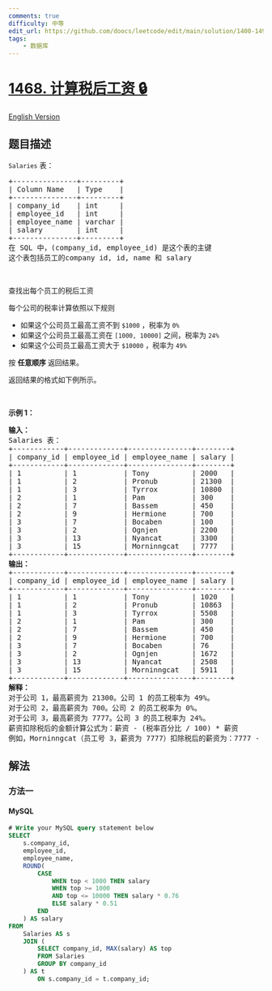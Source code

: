 ```yaml
---
comments: true
difficulty: 中等
edit_url: https://github.com/doocs/leetcode/edit/main/solution/1400-1499/1468.Calculate%20Salaries/README.md
tags:
    - 数据库
---
```


<!-- problem:start -->

# [1468. 计算税后工资 🔒](https://leetcode.cn/problems/calculate-salaries)

[English Version](/solution/1400-1499/1468.Calculate%20Salaries/README_EN.md)

## 题目描述

<!-- description:start -->

<p><code>Salaries</code> 表：</p>

<pre>
+---------------+---------+
| Column Name   | Type    |
+---------------+---------+
| company_id    | int     |
| employee_id   | int     |
| employee_name | varchar |
| salary        | int     |
+---------------+---------+
在 SQL 中，(company_id, employee_id) 是这个表的主键
这个表包括员工的company id, id, name 和 salary 
</pre>

<p>&nbsp;</p>

<p>查找出每个员工的税后工资</p>

<p>每个公司的税率计算依照以下规则</p>

<ul>
	<li>如果这个公司员工最高工资不到 <code>$1000</code> ，税率为 <code>0%</code></li>
	<li>如果这个公司员工最高工资在 <code>[1000, 10000]</code> 之间，税率为 <code>24%</code></li>
	<li>如果这个公司员工最高工资大于 <code>$10000</code> ，税率为 <code>49%</code></li>
</ul>

<p>按 <strong>任意顺序</strong> 返回结果。</p>

<p>返回结果的格式如下例所示。</p>

<p>&nbsp;</p>

<p><strong>示例 1：</strong></p>

<pre>
<strong>输入：</strong>
Salaries 表：
+------------+-------------+---------------+--------+
| company_id | employee_id | employee_name | salary |
+------------+-------------+---------------+--------+
| 1          | 1           | Tony          | 2000   |
| 1          | 2           | Pronub        | 21300  |
| 1          | 3           | Tyrrox        | 10800  |
| 2          | 1           | Pam           | 300    |
| 2          | 7           | Bassem        | 450    |
| 2          | 9           | Hermione      | 700    |
| 3          | 7           | Bocaben       | 100    |
| 3          | 2           | Ognjen        | 2200   |
| 3          | 13          | Nyancat       | 3300   |
| 3          | 15          | Morninngcat   | 7777   |
+------------+-------------+---------------+--------+
<strong>输出：</strong>
+------------+-------------+---------------+--------+
| company_id | employee_id | employee_name | salary |
+------------+-------------+---------------+--------+
| 1          | 1           | Tony          | 1020   |
| 1          | 2           | Pronub        | 10863  |
| 1          | 3           | Tyrrox        | 5508   |
| 2          | 1           | Pam           | 300    |
| 2          | 7           | Bassem        | 450    |
| 2          | 9           | Hermione      | 700    |
| 3          | 7           | Bocaben       | 76     |
| 3          | 2           | Ognjen        | 1672   |
| 3          | 13          | Nyancat       | 2508   |
| 3          | 15          | Morninngcat   | 5911   |
+------------+-------------+---------------+--------+
<strong>解释：</strong>
对于公司 1，最高薪资为 21300。公司 1 的员工税率为 49%。
对于公司 2，最高薪资为 700。公司 2 的员工税率为 0%。
对于公司 3，最高薪资为 7777。公司 3 的员工税率为 24%。
薪资扣除税后的金额计算公式为：薪资 - (税率百分比 / 100) * 薪资
例如，Morninngcat（员工号 3，薪资为 7777）扣除税后的薪资为：7777 - 7777 * (24 / 100) = 7777 - 1866.48 = 5910.52，四舍五入为 5911。</pre>

<!-- description:end -->

## 解法

<!-- solution:start -->

### 方法一

<!-- tabs:start -->

#### MySQL

```sql
# Write your MySQL query statement below
SELECT
    s.company_id,
    employee_id,
    employee_name,
    ROUND(
        CASE
            WHEN top < 1000 THEN salary
            WHEN top >= 1000
            AND top <= 10000 THEN salary * 0.76
            ELSE salary * 0.51
        END
    ) AS salary
FROM
    Salaries AS s
    JOIN (
        SELECT company_id, MAX(salary) AS top
        FROM Salaries
        GROUP BY company_id
    ) AS t
        ON s.company_id = t.company_id;
```

<!-- tabs:end -->

<!-- solution:end -->

<!-- problem:end -->
